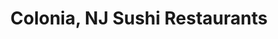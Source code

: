 ---
layout: city
title: Colonia, NJ Sushi Restaurants
permalink: /new-jersey/colonia/
stateAbbr: NJ
stateName: New Jersey
cityName: Colonia
---